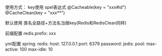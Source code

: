 使用方式： 
key使用 spel表达式
@Cacheable(key = "xxx#id")
@CacheClean(key = "xxx**")

默认使用 类名全路径+方法名当做key(Redis和RedisClean同样)


前缀配置
redis.prefix: xxx

yml配置
spring:
  redis:
    host: 127.0.0.1
    port: 6379
    password:
    jedis:
      pool:
        max-active: 100
        max-idle: 10